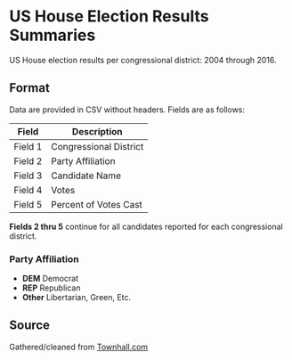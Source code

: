 # US House Election Results Summaries

US House election results per congressional district: 2004 through 2016.

## Format
Data are provided in CSV without headers. Fields are as follows:

| Field | Description |
| --- | --- |
| Field 1 | Congressional District |
| Field 2 | Party Affiliation |
| Field 3 | Candidate Name |
| Field 4 | Votes |
| Field 5 | Percent of Votes Cast |

**Fields 2 thru 5** continue for all candidates reported for each congressional district.

### Party Affiliation

* **DEM** Democrat
* **REP** Republican
* **Other** Libertarian, Green, Etc.

## Source
Gathered/cleaned from [Townhall.com](https://townhall.com/election/2016/president)
